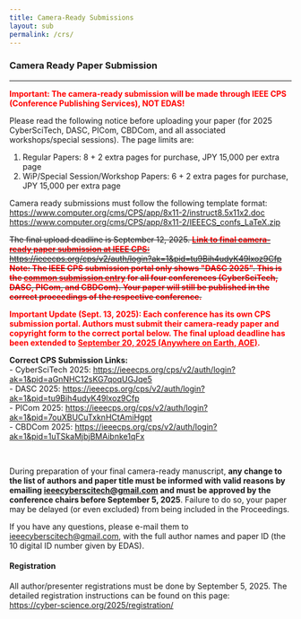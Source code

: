 ```yaml
---
title: Camera-Ready Submissions
layout: sub
permalink: /crs/
---
```


<style>
        .important {
            color: red;
            font-weight: bold;
        }
        .highlight {
            background-color: yellow;
        }
    </style>


<h3>Camera Ready Paper Submission</h3>
<hr/>


<p><font color="red"><b>Important: The camera-ready submission will be made through IEEE CPS (Conference Publishing Services), NOT EDAS! </b></font></p>

<p>
Please read the following notice before uploading your paper (for 2025 CyberSciTech, DASC, PICom, CBDCom, and all associated workshops/special sessions). The page limits are:
  </p>
<p>
<ol><li>Regular Papers: 8 + 2 extra pages for purchase, JPY 15,000 per extra page 
  </li><li>WiP/Special Session/Workshop Papers: 6 + 2 extra pages for purchase, JPY 15,000 per extra page
  </li></ol>
</p>
<p>  
Camera ready submissions must follow the following template format:
<br /><a href="https://www.computer.org/cms/CPS/app/8x11-2/instruct8.5x11x2.doc"><u>https://www.computer.org/cms/CPS/app/8x11-2/instruct8.5x11x2.doc</u></a>
  <br /><a href="https://www.computer.org/cms/CPS/app/8x11-2/IEEECS_confs_LaTeX.zip"><u>https://www.computer.org/cms/CPS/app/8x11-2/IEEECS_confs_LaTeX.zip</u></a>
  </p>
<p> 
<p>
<del>The final upload deadline is September 12, 2025. 
<a href="https://ieeecps.org/cps/v2/auth/login?ak=1&pid=tu9Bih4udyK49lxoz9Cfp" target=_new>
<span class="important">Link to final camera-ready paper submission at IEEE CPS:</span><br>
<u>https://ieeecps.org/cps/v2/auth/login?ak=1&pid=tu9Bih4udyK49lxoz9Cfp</u></a><br>
<font color="red"><b>Note: The IEEE CPS submission portal only shows "DASC 2025". 
This is the <u>common submission entry</u> for all four conferences 
(CyberSciTech, DASC, PICom, and CBDCom). 
Your paper will still be published in the correct proceedings of the respective conference.</b></font>
</del>
</p>

<p>
<font color="red"><b>
Important Update (Sept. 13, 2025): Each conference has its own CPS submission portal.  
Authors must submit their camera-ready paper and copyright form to the correct portal below.  
The final upload deadline has been extended to <u>September 20, 2025 (Anywhere on Earth, AOE)</u>.
</b></font>
</p>

<p>
<b>Correct CPS Submission Links:</b><br>
- CyberSciTech 2025: <a href="https://ieeecps.org/cps/v2/auth/login?ak=1&pid=aGnNHC12sKG7qoqUGJqe5" target=_new>https://ieeecps.org/cps/v2/auth/login?ak=1&pid=aGnNHC12sKG7qoqUGJqe5</a><br>
- DASC 2025: <a href="https://ieeecps.org/cps/v2/auth/login?ak=1&pid=tu9Bih4udyK49lxoz9Cfp" target=_new>https://ieeecps.org/cps/v2/auth/login?ak=1&pid=tu9Bih4udyK49lxoz9Cfp</a><br>
- PICom 2025: <a href="https://ieeecps.org/cps/v2/auth/login?ak=1&pid=7ouXBUCuTxknHCtAmiHgpt" target=_new>https://ieeecps.org/cps/v2/auth/login?ak=1&pid=7ouXBUCuTxknHCtAmiHgpt</a><br>
- CBDCom 2025: <a href="https://ieeecps.org/cps/v2/auth/login?ak=1&pid=1uTSkaMjbjBMAibnke1qFx" target=_new>https://ieeecps.org/cps/v2/auth/login?ak=1&pid=1uTSkaMjbjBMAibnke1qFx</a>
</p>

<br/>
</p>
<p>
During preparation of your final camera-ready manuscript, <b>any change to the list of authors and paper title must be informed with valid reasons by emailing 
  <a href="mailto:ieeecyberscitech@gmail.com"><u>ieeecyberscitech@gmail.com</u></a>
  and must be approved by the conference chairs before September 5, 2025</b>. Failure to do so, your paper may be delayed (or even excluded) from being included in the Proceedings.
</p>
<p>

If you have any questions, please e-mail them to  <a href="mailto:ieeecyberscitech@gmail.com"><u>ieeecyberscitech@gmail.com</u></a>,  with the full author names and paper ID (the 10 digital ID number given by EDAS).
</p>
<h4>Registration</h4>
<p>
All author/presenter registrations must be done by September 5, 2025. The detailed registration instructions can be found on this page: 
  <br /><a href="https://cyber-science.org/2025/registration/"><u>https://cyber-science.org/2025/registration/</u></a> 
 </p>
